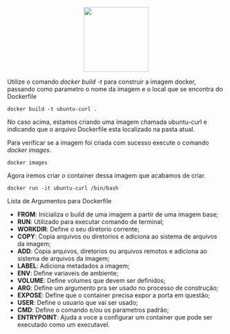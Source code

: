 <div align="center">
  <div>
    <img height = "150" width = "150" src="https://cdn.jsdelivr.net/gh/devicons/devicon/icons/docker/docker-original-wordmark.svg" />
  </div>
</div>


<p>Utilize o comando <i>docker build -t</i> para construir a imagem docker, passando como parametro o nome da imagem e o local que se encontra do Dockerfile</p>

```docker
docker build -t ubuntu-curl .
```

<p>No caso acima, estamos criando uma imagem chamada ubuntu-curl e indicando que o arquivo Dockerfile esta localizado na pasta atual.</p>

<p>Para verificar se a imagem foi criada com sucesso execute o comando <i>docker images</i>.</p>

```docker
docker images
```

<p>Agora iremos criar o container dessa imagem que acabamos de criar.</p>

```docker
docker run -it ubuntu-curl /bin/bash
```

<p>Lista de Argumentos para Dockerfile</p>

<ul>
  <li><b>FROM</b>: Inicializa o build de uma imagem a partir de uma imagem base;</li>
  <li><b>RUN</b>: Utilizado para executar comando de terminal;</li>
  <li><b>WORKDIR</b>: Define o seu diretorio corrente;</li>
  <li><b>COPY</b>: Copia arquivos ou diretorios e adiciona ao sistema de arquivos da imagem;</li>
  <li><b>ADD</b>: Copia arquivos, diretorios ou arquivos remotos e adiciona ao sistema de arquivos da imagem;</li>
  <li><b>LABEL</b>: Adiciona metadados a imagem;</li>
  <li><b>ENV</b>: Define variaveis de ambiente;</li>
  <li><b>VOLUME</b>: Define volumes que devem ser definidos;</li>
  <li><b>ARG</b>: Define um argumento pra ser usado no processo de construção;</li>
  <li><b>EXPOSE</b>: Define que o container precisa expor a porta em questão;</li>
  <li><b>USER</b>: Define o usuario que vai ser usado;</li>
  <li><b>CMD</b>: Define o comando e/ou os parametros padrão;</li>
  <li><b>ENTRYPOINT</b>: Ajuda a voce a configurar um container que pode ser executado como um executavel.</li>
</ul>